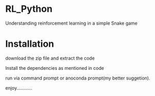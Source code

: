 # RL_Python

Understanding reinforcement learning in a simple Snake game

# Installation

download the zip file and extract the code

Install the dependencies as mentioned in code

run via command prompt or anoconda prompt(my better suggetion).

enjoy............
